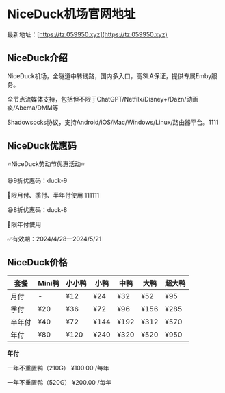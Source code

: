 # NiceDuck机场官网地址

最新地址：[https://tz.059950.xyz](https://tz.059950.xyz)

## NiceDuck介绍

NiceDuck机场，全隧道中转线路，国内多入口，高SLA保证，提供专属Emby服务。

全节点流媒体支持，包括但不限于ChatGPT/Netfilx/Disney+/Dazn/动画疯/Abema/DMM等

Shadowsocks协议，支持Android/iOS/Mac/Windows/Linux/路由器平台。1111

## NiceDuck优惠码

⭐NiceDuck劳动节优惠活动⭐

😆9折优惠码：duck-9

🔺限月付、季付、半年付使用 111111

😆8折优惠码：duck-8

🔺限年付使用

✅有效期：2024/4/28—2024/5/21

## NiceDuck价格

|套餐|Mini鸭|小小鸭|小鸭|中鸭|大鸭|超大鸭|
|----|----|----|----|----|----|----|
|月付|-|¥12|¥24|¥32|¥52|¥95|
|季付|¥20|¥36|¥72|¥96|¥156|¥285|
|半年付|¥40|¥72|¥144|¥192|¥312|¥570|
|年付|¥80|¥120|¥240|¥320|¥520|¥950|

**年付**

一年不重置鸭（210G） ¥100.00 /每年

一年不重置鸭（520G） ¥200.00 /每年

